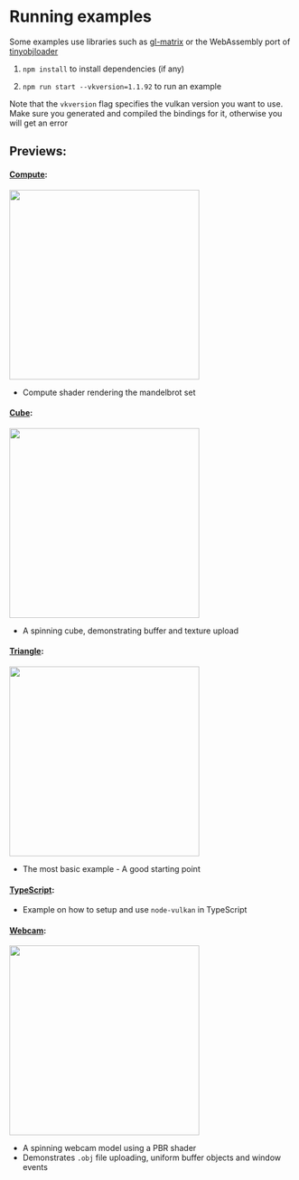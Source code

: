 # Running examples

Some examples use libraries such as [gl-matrix](http://glmatrix.net/) or the WebAssembly port of [tinyobjloader](https://github.com/maierfelix/tolw)

1. ``npm install`` to install dependencies (if any)

2. ``npm run start --vkversion=1.1.92`` to run an example

Note that the `vkversion` flag specifies the vulkan version you want to use. Make sure you generated and compiled the bindings for it, otherwise you will get an error

## Previews:

#### [Compute](https://github.com/maierfelix/node-vulkan/tree/master/examples/compute):
<img src="https://i.imgur.com/ZBSsmZT.jpg" width="336">

 - Compute shader rendering the mandelbrot set

#### [Cube](https://github.com/maierfelix/node-vulkan/tree/master/examples/cube):
<img src="https://i.imgur.com/ey9XooY.gif" width="336">

 - A spinning cube, demonstrating buffer and texture upload

#### [Triangle](https://github.com/maierfelix/node-vulkan/tree/master/examples/triangle):
<img src="https://i.imgur.com/nGGxpsQ.gif" width="336">

 - The most basic example - A good starting point

#### [TypeScript](https://github.com/maierfelix/node-vulkan/tree/master/examples/typescript):

 - Example on how to setup and use ``node-vulkan`` in TypeScript

#### [Webcam](https://github.com/maierfelix/node-vulkan/tree/master/examples/webcam):
<img src="https://i.imgur.com/cRrVc1N.gif" width="336">

 - A spinning webcam model using a PBR shader
 - Demonstrates ``.obj`` file uploading, uniform buffer objects and window events
